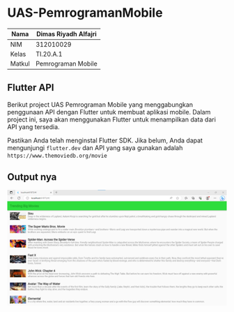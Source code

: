 # UAS-PemrogramanMobile

| Nama      | Dimas Riyadh Alfajri |
| ----------- | ----------- |
| NIM     | 312010029       |
| Kelas   | TI.20.A.1        |
| Matkul     | Pemrograman Mobile  |

## Flutter API
Berikut project UAS Pemrograman Mobile yang menggabungkan penggunaan API dengan Flutter untuk membuat aplikasi mobile. Dalam project ini, saya akan menggunakan Flutter untuk menampilkan data dari API yang tersedia.

Pastikan Anda telah menginstal Flutter SDK. Jika belum, Anda dapat mengunjungi `flutter.dev` dan
API yang saya gunakan adalah `https://www.themoviedb.org/movie`

## Output nya
![img](script/image/hasil.png)
